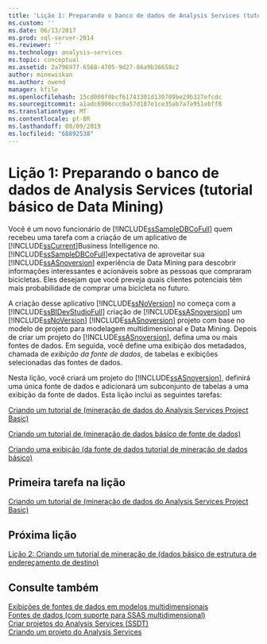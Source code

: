 ```yaml
---
title: 'Lição 1: Preparando o banco de dados de Analysis Services (tutorial básico de Data Mining) | Microsoft Docs'
ms.custom: ''
ms.date: 06/13/2017
ms.prod: sql-server-2014
ms.reviewer: ''
ms.technology: analysis-services
ms.topic: conceptual
ms.assetid: 2a796977-6568-4705-9d27-86a9b36658c2
author: minewiskan
ms.author: owend
manager: kfile
ms.openlocfilehash: 15cd000f0bcf61743301d130709be29b327efcdc
ms.sourcegitcommit: a1adc6906ccc0a57d187e1ce35ab7a7a951ebff8
ms.translationtype: MT
ms.contentlocale: pt-BR
ms.lasthandoff: 08/09/2019
ms.locfileid: "68892538"
---
```

# <a name="lesson-1-preparing-the-analysis-services-database-basic-data-mining-tutorial"></a>Lição 1: Preparando o banco de dados de Analysis Services (tutorial básico de Data Mining)
  Você é um novo funcionário de [!INCLUDE[ssSampleDBCoFull](../includes/sssampledbcofull-md.md)] quem recebeu uma tarefa com a criação de um aplicativo de [!INCLUDE[ssCurrent](../includes/sscurrent-md.md)]Business Intelligence no. [!INCLUDE[ssSampleDBCoFull](../includes/sssampledbcofull-md.md)]expectativa de aproveitar sua [!INCLUDE[ssASnoversion](../includes/ssasnoversion-md.md)] experiência de Data Mining para descobrir informações interessantes e acionáveis sobre as pessoas que compraram bicicletas. Eles desejam que você preveja quais clientes potenciais têm mais probabilidade de comprar uma bicicleta no futuro.  
  
 A criação desse aplicativo [!INCLUDE[ssNoVersion](../includes/ssnoversion-md.md)] no começa com a [!INCLUDE[ssBIDevStudioFull](../includes/ssbidevstudiofull-md.md)] criação de [!INCLUDE[ssASnoversion](../includes/ssasnoversion-md.md)] um [!INCLUDE[ssNoVersion](../includes/ssnoversion-md.md)] [!INCLUDE[ssASnoversion](../includes/ssasnoversion-md.md)] projeto com base no modelo de projeto para modelagem multidimensional e Data Mining. Depois de criar um projeto do [!INCLUDE[ssASnoversion](../includes/ssasnoversion-md.md)], defina uma ou mais fontes de dados. Em seguida, você define uma exibição dos metadados, chamada de *exibição da fonte de dados*, de tabelas e exibições selecionadas das fontes de dados.  
  
 Nesta lição, você criará um projeto do [!INCLUDE[ssASnoversion](../includes/ssasnoversion-md.md)], definirá uma única fonte de dados e adicionará um subconjunto de tabelas a uma exibição da fonte de dados. Esta lição inclui as seguintes tarefas:  
  
 [Criando um tutorial de &#40;mineração de dados do Analysis Services Project Basic&#41;](../../2014/tutorials/creating-an-analysis-services-project-basic-data-mining-tutorial.md)  
  
 [Criando um tutorial de &#40;mineração de dados básico de fonte de dados&#41;](../../2014/tutorials/creating-a-data-source-basic-data-mining-tutorial.md)  
  
 [Criando uma exibição &#40;da fonte de dados tutorial de mineração de dados básico&#41;](../../2014/tutorials/creating-a-data-source-view-basic-data-mining-tutorial.md)  
  
## <a name="first-task-in-lesson"></a>Primeira tarefa na lição  
 [Criando um tutorial de &#40;mineração de dados do Analysis Services Project Basic&#41;](../../2014/tutorials/creating-an-analysis-services-project-basic-data-mining-tutorial.md)  
  
## <a name="next-lesson"></a>Próxima lição  
 [Lição 2: Criando um tutorial de mineração de &#40;dados básico de estrutura de endereçamento de destino&#41;](../../2014/tutorials/lesson-2-building-a-targeted-mailing-structure-basic-data-mining-tutorial.md)  
  
## <a name="see-also"></a>Consulte também  
 [Exibições de fontes de dados em modelos multidimensionais](https://docs.microsoft.com/analysis-services/multidimensional-models/data-source-views-in-multidimensional-models)   
 [Fontes de dados &#40;com suporte para SSAS multidimensional&#41;](https://docs.microsoft.com/analysis-services/multidimensional-models/supported-data-sources-ssas-multidimensional)   
 [Criar projetos do Analysis Services &#40;SSDT&#41;](https://docs.microsoft.com/analysis-services/multidimensional-models/build-analysis-services-projects-ssdt)   
 [Criando um projeto do Analysis Services](https://docs.microsoft.com/analysis-services/lesson-1-1-creating-an-analysis-services-project)  
  
  
